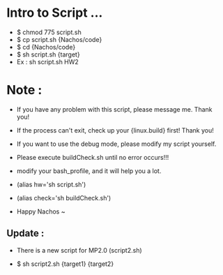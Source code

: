 # Intro to Script ...

- $ chmod 775 script.sh
- $ cp script.sh {Nachos/code}
- $ cd {Nachos/code}
- $ sh script.sh {target}
- Ex : sh script.sh HW2

# Note :

- If you have any problem with this script, please message me. Thank you!

- If the process can't exit, check up your {linux.build} first! Thank you!

- If you want to use the debug mode, please modify my script yourself.

- Please execute buildCheck.sh until no error occurs!!!

- modify your bash_profile, and it will help you a lot.

- (alias hw='sh script.sh')

- (alias check='sh buildCheck.sh')

- Happy Nachos ~ 


## Update :

- There is a new script for MP2.0 (script2.sh)

- $ sh script2.sh {target1} {target2}
